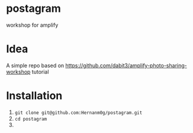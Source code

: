 # postagram
workshop for amplify

# Idea
A simple repo based on https://github.com/dabit3/amplify-photo-sharing-workshop tutorial

# Installation
1. `git clone git@github.com:Hernanm0g/postagram.git`
2. `cd postagram`
3. 
